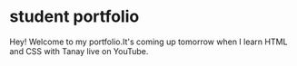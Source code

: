 # student portfolio

Hey! Welcome to my portfolio.It's coming up tomorrow when I learn HTML and CSS with Tanay live on YouTube.

